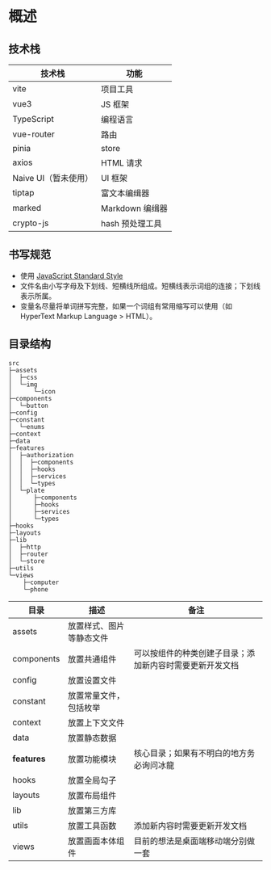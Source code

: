 # 概述

## 技术栈

|技术栈|功能|
|-|-|
|vite|项目工具|
|vue3|JS 框架|
|TypeScript|编程语言|
|vue-router|路由|
|pinia|store|
|axios|HTML 请求|
|Naive UI（暂未使用）|UI 框架|
|tiptap|富文本编缉器|
|marked|Markdown 编缉器|
|crypto-js|hash 预处理工具|

## 书写规范

- 使用 [JavaScript Standard Style](https://standardjs.com/readme-zhcn.html)
- 文件名由小写字母及下划线、短横线所组成。短横线表示词组的连接；下划线表示所属。
- 变量名尽量将单词拼写完整，如果一个词组有常用缩写可以使用（如 HyperText Markup Language > HTML）。

## 目录结构

```shell
src
├─assets
│  ├─css
│  └─img
│      └─icon
├─components
│  └─button
├─config
├─constant
│  └─enums
├─context
├─data
├─features
│  ├─authorization
│  │  ├─components
│  │  ├─hooks
│  │  ├─services
│  │  └─types
│  └─plate
│      ├─components
│      ├─hooks
│      ├─services
│      └─types
├─hooks
├─layouts
├─lib
│  ├─http
│  ├─router
│  └─store
├─utils
└─views
    ├─computer
    └─phone
```

|目录|描述|备注|
|-|-|-|
|assets|放置样式、图片等静态文件||
|components|放置共通组件|可以按组件的种类创建子目录；添加新内容时需要更新开发文档|
|config|放置设置文件||
|constant|放置常量文件，包括枚举||
|context|放置上下文文件||
|data|放置静态数据||
|**features**|放置功能模块|核心目录；如果有不明白的地方务必询问冰龍|
|hooks|放置全局勾子||
|layouts|放置布局组件||
|lib|放置第三方库||
|utils|放置工具函数|添加新内容时需要更新开发文档|
|views|放置画面本体组件|目前的想法是桌面端移动端分别做一套|
